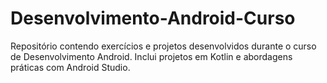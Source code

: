 # Desenvolvimento-Android-Curso
Repositório contendo exercícios e projetos desenvolvidos durante o curso de Desenvolvimento Android. Inclui projetos em Kotlin e abordagens práticas com Android Studio.
